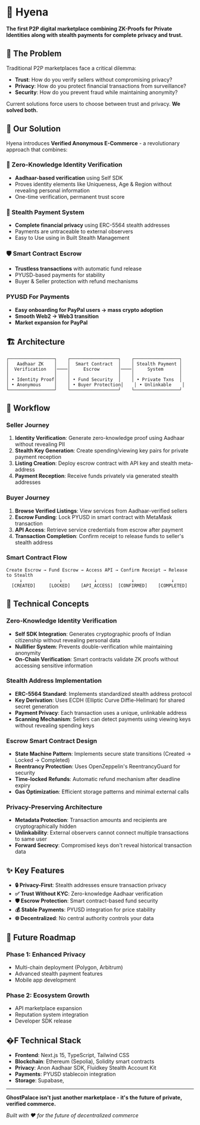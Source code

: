 # 👻 Hyena

**The first P2P digital marketplace combining ZK-Proofs for Private Identities along with stealth payments for complete privacy and trust.**

## 🎯 The Problem

Traditional P2P marketplaces face a critical dilemma:

- **Trust**: How do you verify sellers without compromising privacy?
- **Privacy**: How do you protect financial transactions from surveillance?
- **Security**: How do you prevent fraud while maintaining anonymity?

Current solutions force users to choose between trust and privacy. **We solved both.**

## 🚀 Our Solution

Hyena introduces **Verified Anonymous E-Commerce** - a revolutionary approach that combines:

### 🔐 Zero-Knowledge Identity Verification

- **Aadhaar-based verification** using Self SDK
- Proves identity elements like Uniqueness, Age & Region without revealing personal information
- One-time verification, permanent trust score

### 👻 Stealth Payment System

- **Complete financial privacy** using ERC-5564 stealth addresses
- Payments are untraceable to external observers
- Easy to Use using in Built Stealth Management

### 🛡️ Smart Contract Escrow

- **Trustless transactions** with automatic fund release
- PYUSD-based payments for stability
- Buyer & Seller protection with refund mechanisms

###    PYUSD For Payments

- **Easy onboarding for PayPal users → mass crypto adoption**
- **Smooth Web2 → Web3 transition**
- **Market expansion for PayPal**

## 🏗️ Architecture

```
┌─────────────────┐    ┌──────────────────┐    ┌─────────────────┐
│   Aadhaar ZK    │    │  Smart Contract  │    │ Stealth Payment │
│  Verification   │────│     Escrow       │────│     System      │
│                 │    │                  │    │                 │
│ • Identity Proof│    │ • Fund Security  │    │ • Private Txns  │
│ • Anonymous     │    │ • Buyer Protection│    │ • Unlinkable    │
└─────────────────┘    └──────────────────┘    └─────────────────┘
```

## 🔄 Workflow

### **Seller Journey**

1. **Identity Verification**: Generate zero-knowledge proof using Aadhaar without revealing PII
2. **Stealth Key Generation**: Create spending/viewing key pairs for private payment reception
3. **Listing Creation**: Deploy escrow contract with API key and stealth meta-address
4. **Payment Reception**: Receive funds privately via generated stealth addresses

### **Buyer Journey**

1. **Browse Verified Listings**: View services from Aadhaar-verified sellers
2. **Escrow Funding**: Lock PYUSD in smart contract with MetaMask transaction
3. **API Access**: Retrieve service credentials from escrow after payment
4. **Transaction Completion**: Confirm receipt to release funds to seller's stealth address

### **Smart Contract Flow**

```
Create Escrow → Fund Escrow → Access API → Confirm Receipt → Release to Stealth
     ↓              ↓            ↓             ↓              ↓
  [CREATED]     [LOCKED]    [API_ACCESS]  [CONFIRMED]    [COMPLETED]
```

## 🧠 Technical Concepts

### **Zero-Knowledge Identity Verification**

- **Self SDK Integration**: Generates cryptographic proofs of Indian citizenship without revealing personal data
- **Nullifier System**: Prevents double-verification while maintaining anonymity
- **On-Chain Verification**: Smart contracts validate ZK proofs without accessing sensitive information

### **Stealth Address Implementation**

- **ERC-5564 Standard**: Implements standardized stealth address protocol
- **Key Derivation**: Uses ECDH (Elliptic Curve Diffie-Hellman) for shared secret generation
- **Payment Privacy**: Each transaction uses a unique, unlinkable address
- **Scanning Mechanism**: Sellers can detect payments using viewing keys without revealing spending keys

### **Escrow Smart Contract Design**

- **State Machine Pattern**: Implements secure state transitions (Created → Locked → Completed)
- **Reentrancy Protection**: Uses OpenZeppelin's ReentrancyGuard for security
- **Time-locked Refunds**: Automatic refund mechanism after deadline expiry
- **Gas Optimization**: Efficient storage patterns and minimal external calls

### **Privacy-Preserving Architecture**

- **Metadata Protection**: Transaction amounts and recipients are cryptographically hidden
- **Unlinkability**: External observers cannot connect multiple transactions to same user
- **Forward Secrecy**: Compromised keys don't reveal historical transaction data

## ✨ Key Features

- **🔒 Privacy-First**: Stealth addresses ensure transaction privacy
- **✅ Trust Without KYC**: Zero-knowledge Aadhaar verification
- **🛡️ Escrow Protection**: Smart contract-based fund security
- **💰 Stable Payments**: PYUSD integration for price stability
- **🌐 Decentralized**: No central authority controls your data



## 🚀 Future Roadmap

### Phase 1: Enhanced Privacy 

- Multi-chain deployment (Polygon, Arbitrum)
- Advanced stealth payment features
- Mobile app development

### Phase 2: Ecosystem Growth 

- API marketplace expansion
- Reputation system integration
- Developer SDK release


## �️F Technical Stack

- **Frontend**: Next.js 15, TypeScript, Tailwind CSS
- **Blockchain**: Ethereum (Sepolia), Solidity smart contracts
- **Privacy**: Anon Aadhaar SDK, Fluidkey Stealth Account Kit
- **Payments**: PYUSD stablecoin integration
- **Storage**: Supabase, 

---

**GhostPalace isn't just another marketplace - it's the future of private, verified commerce.**

_Built with ❤️ for the future of decentralized commerce_
